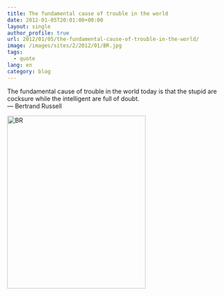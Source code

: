 ```yaml
---
title: The fundamental cause of trouble in the world
date: 2012-01-05T20:01:00+00:00
layout: single
author_profile: true
url: 2012/01/05/the-fundamental-cause-of-trouble-in-the-world/
image: /images/sites/2/2012/01/BR.jpg
tags:
  - quote
lang: en
category: blog
---
```

The fundamental cause of trouble in the world today is that the stupid are cocksure while the intelligent are full of doubt.  
— Bertrand Russell

[<img class="aligncenter size-full wp-image-187" alt="BR" src="/images/2012/01/BR.jpg" width="320" height="400" srcset="/images/sites/2/2012/01/BR.jpg 320w, /images/sites/2/2012/01/BR-240x300.jpg 240w" sizes="(max-width: 320px) 100vw, 320px" />](/images/2012/01/BR.jpg)